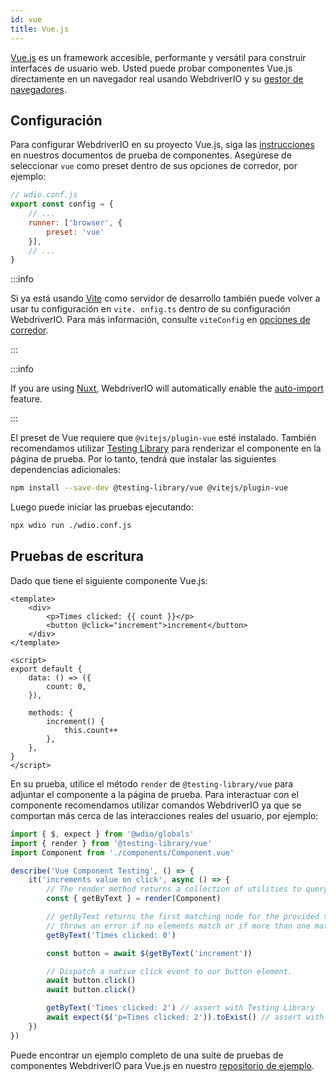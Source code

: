 ```yaml
---
id: vue
title: Vue.js
---
```


[Vue.js](https://vuejs.org/) es un framework accesible, performante y versátil para construir interfaces de usuario web. Usted puede probar componentes Vue.js directamente en un navegador real usando WebdriverIO y su [gestor de navegadores](/docs/runner#browser-runner).

## Configuración

Para configurar WebdriverIO en su proyecto Vue.js, siga las [instrucciones](/docs/component-testing#set-up) en nuestros documentos de prueba de componentes. Asegúrese de seleccionar `vue` como preset dentro de sus opciones de corredor, por ejemplo:

```js
// wdio.conf.js
export const config = {
    // ...
    runner: ['browser', {
        preset: 'vue'
    }],
    // ...
}
```

:::info

Si ya está usando [Vite](https://vitejs.dev/) como servidor de desarrollo también puede volver a usar tu configuración en `vite. onfig.ts` dentro de su configuración WebdriverIO. Para más información, consulte `viteConfig` en [opciones de corredor](/docs/runner#runner-options).

:::

:::info

If you are using [Nuxt](https://nuxt.com/), WebdriverIO will automatically enable the [auto-import](https://nuxt.com/docs/guide/concepts/auto-imports) feature.

:::

El preset de Vue requiere que `@vitejs/plugin-vue` esté instalado. También recomendamos utilizar [Testing Library](https://testing-library.com/) para renderizar el componente en la página de prueba. Por lo tanto, tendrá que instalar las siguientes dependencias adicionales:

```sh npm2yarn
npm install --save-dev @testing-library/vue @vitejs/plugin-vue
```

Luego puede iniciar las pruebas ejecutando:

```sh
npx wdio run ./wdio.conf.js
```

## Pruebas de escritura

Dado que tiene el siguiente componente Vue.js:

```tsx title="./components/Component.vue"
<template>
    <div>
        <p>Times clicked: {{ count }}</p>
        <button @click="increment">increment</button>
    </div>
</template>

<script>
export default {
    data: () => ({
        count: 0,
    }),

    methods: {
        increment() {
            this.count++
        },
    },
}
</script>
```

En su prueba, utilice el método `render` de `@testing-library/vue` para adjuntar el componente a la página de prueba. Para interactuar con el componente recomendamos utilizar comandos WebdriverIO ya que se comportan más cerca de las interacciones reales del usuario, por ejemplo:

```ts title="vue.test.js"
import { $, expect } from '@wdio/globals'
import { render } from '@testing-library/vue'
import Component from './components/Component.vue'

describe('Vue Component Testing', () => {
    it('increments value on click', async () => {
        // The render method returns a collection of utilities to query your component.
        const { getByText } = render(Component)

        // getByText returns the first matching node for the provided text, and
        // throws an error if no elements match or if more than one match is found.
        getByText('Times clicked: 0')

        const button = await $(getByText('increment'))

        // Dispatch a native click event to our button element.
        await button.click()
        await button.click()

        getByText('Times clicked: 2') // assert with Testing Library
        await expect($('p=Times clicked: 2')).toExist() // assert with WebdriverIO
    })
})
```

Puede encontrar un ejemplo completo de una suite de pruebas de componentes WebdriverIO para Vue.js en nuestro [repositorio de ejemplo](https://github.com/webdriverio/component-testing-examples/tree/main/vue-typescript-vite).
